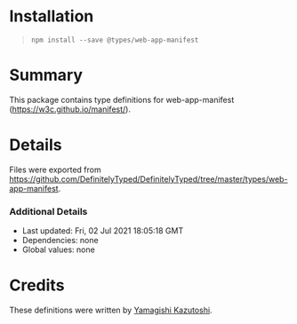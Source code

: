 # Installation
> `npm install --save @types/web-app-manifest`

# Summary
This package contains type definitions for web-app-manifest (https://w3c.github.io/manifest/).

# Details
Files were exported from https://github.com/DefinitelyTyped/DefinitelyTyped/tree/master/types/web-app-manifest.

### Additional Details
 * Last updated: Fri, 02 Jul 2021 18:05:18 GMT
 * Dependencies: none
 * Global values: none

# Credits
These definitions were written by [Yamagishi Kazutoshi](https://github.com/ykzts).
